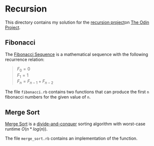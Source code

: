 # Recursion

This directory contains my solution for the [recursion project](https://www.theodinproject.com/courses/ruby-programming/lessons/recursion?ref=lnav)on [The Odin Project](https://www.theodinproject.com).

## Fibonacci
The [Fibonacci Sequence](https://en.wikipedia.org/wiki/Fibonacci_number) is a mathematical sequence with the following recurrence relation:

> $F_0 = 0$ \
> $F_1 = 1$ \
> $F_n = F_{n-1} + F_{n - 2}$

The file `fibonacci.rb` contains two functions that can produce the first `n` fibonacci numbers for the given value of `n`.

## Merge Sort
[Merge Sort](https://en.wikipedia.org/wiki/Merge_sort) is a [divide-and-conquer](https://en.wikipedia.org/wiki/Divide-and-conquer_algorithm) sorting algorithm with worst-case runtime $O(n * log (n))$.

The file `merge_sort.rb` contains an implementation of the function.
